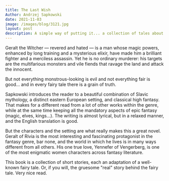 ```yaml
---
title: The Last Wish
Author: Andrzej Sapkowski
date: 2021-11-03
image: /images/blog/3121.jpg
layout: post
description: A simple way of putting it... a collection of tales about a man hunting monsters for money. But then, this book (and in fact, the whole series) is so much more...
---
```


Geralt the Witcher — revered and hated — is a man whose magic powers, enhanced by long training and a mysterious elixir, have made him a brilliant fighter and a merciless assassin. Yet he is no ordinary murderer: his targets are the multifarious monsters and vile fiends that ravage the land and attack the innocent.

But not everything monstrous-looking is evil and not everything fair is good... and in every fairy tale there is a grain of truth.

Sapkowski introduces the reader to a beautiful combination of Slavic mythology, a distinct eastern European setting, and classical high fantasy. That makes for a different read from a lot of other works within the genre, while at the same time keeping all the mandatory aspects of epic fantasy (magic, elves, kings...). The writing is almost lyrical, but in a relaxed manner, and the English translation is good.

But the characters and the setting are what really makes this a great novel. Geralt of Rivia is the most interesting and fascinating protagonist in the fantasy genre, bar none, and the world in which he lives is in many ways different from all others. His one true love, Yennefer of Vengerberg, is one of the most enigmatic women characters across fantasy literature.

This book is a collection of short stories, each an adaptation of a well-known fairy tale. Or, if you will, the gruesome "real" story behind the fairy tale. Very nice read.
